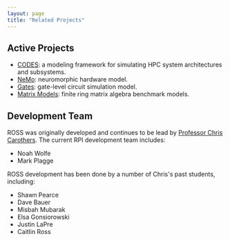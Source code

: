 ```yaml
---
layout: page
title: "Related Projects"
---
```


## Active Projects

- [CODES](http://press3.mcs.anl.gov/codes/): a modeling framework for simulating HPC system architectures and subsystems.
- [NeMo](https://github.com/markplagge/NeMo): neuromorphic hardware model.
- [Gates](https://github.com/gonsie/gates): gate-level circuit simulation model.
- [Matrix Models](https://github.com/LLNL/ross-matrix-models): finite ring matrix algebra benchmark models.

## Development Team

ROSS was originally developed and continues to be lead by [Professor Chris Carothers](https://www.cs.rpi.edu/~chrisc/). The current RPI development team includes:

- Noah Wolfe
- Mark Plagge

ROSS development has been done by a number of Chris's past students, including:
- Shawn Pearce
- Dave Bauer
- Misbah Mubarak
- Elsa Gonsiorowski
- Justin LaPre
- Caitlin Ross
